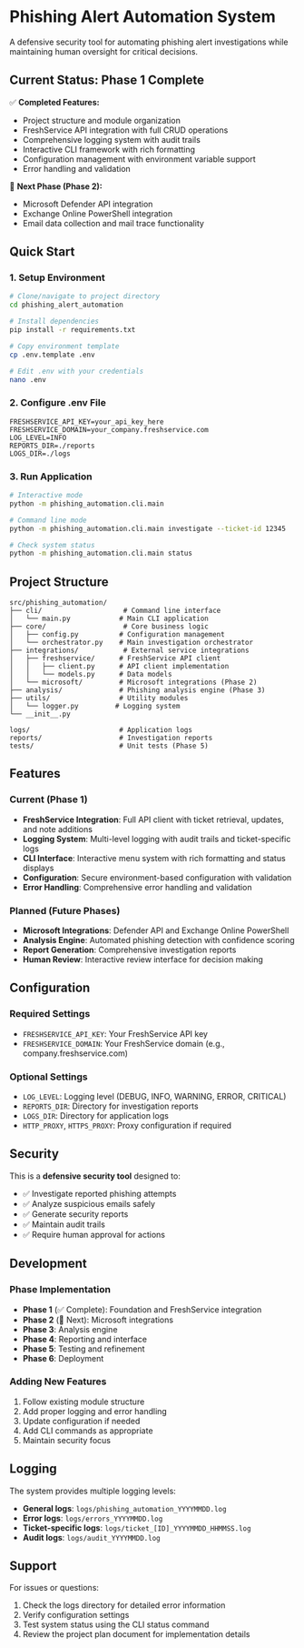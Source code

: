# Phishing Alert Automation System

A defensive security tool for automating phishing alert investigations while maintaining human oversight for critical decisions.

## Current Status: Phase 1 Complete

✅ **Completed Features:**
- Project structure and module organization
- FreshService API integration with full CRUD operations
- Comprehensive logging system with audit trails
- Interactive CLI framework with rich formatting
- Configuration management with environment variable support
- Error handling and validation

🔄 **Next Phase (Phase 2):**
- Microsoft Defender API integration
- Exchange Online PowerShell integration
- Email data collection and mail trace functionality

## Quick Start

### 1. Setup Environment

```bash
# Clone/navigate to project directory
cd phishing_alert_automation

# Install dependencies
pip install -r requirements.txt

# Copy environment template
cp .env.template .env

# Edit .env with your credentials
nano .env
```

### 2. Configure .env File

```env
FRESHSERVICE_API_KEY=your_api_key_here
FRESHSERVICE_DOMAIN=your_company.freshservice.com
LOG_LEVEL=INFO
REPORTS_DIR=./reports
LOGS_DIR=./logs
```

### 3. Run Application

```bash
# Interactive mode
python -m phishing_automation.cli.main

# Command line mode
python -m phishing_automation.cli.main investigate --ticket-id 12345

# Check system status
python -m phishing_automation.cli.main status
```

## Project Structure

```
src/phishing_automation/
├── cli/                    # Command line interface
│   └── main.py            # Main CLI application
├── core/                   # Core business logic
│   ├── config.py          # Configuration management
│   └── orchestrator.py    # Main investigation orchestrator
├── integrations/           # External service integrations
│   ├── freshservice/      # FreshService API client
│   │   ├── client.py      # API client implementation
│   │   └── models.py      # Data models
│   └── microsoft/         # Microsoft integrations (Phase 2)
├── analysis/              # Phishing analysis engine (Phase 3)
├── utils/                 # Utility modules
│   └── logger.py         # Logging system
└── __init__.py

logs/                      # Application logs
reports/                   # Investigation reports
tests/                     # Unit tests (Phase 5)
```

## Features

### Current (Phase 1)
- **FreshService Integration**: Full API client with ticket retrieval, updates, and note additions
- **Logging System**: Multi-level logging with audit trails and ticket-specific logs
- **CLI Interface**: Interactive menu system with rich formatting and status displays
- **Configuration**: Secure environment-based configuration with validation
- **Error Handling**: Comprehensive error handling and validation

### Planned (Future Phases)
- **Microsoft Integrations**: Defender API and Exchange Online PowerShell
- **Analysis Engine**: Automated phishing detection with confidence scoring
- **Report Generation**: Comprehensive investigation reports
- **Human Review**: Interactive review interface for decision making

## Configuration

### Required Settings
- `FRESHSERVICE_API_KEY`: Your FreshService API key
- `FRESHSERVICE_DOMAIN`: Your FreshService domain (e.g., company.freshservice.com)

### Optional Settings
- `LOG_LEVEL`: Logging level (DEBUG, INFO, WARNING, ERROR, CRITICAL)
- `REPORTS_DIR`: Directory for investigation reports
- `LOGS_DIR`: Directory for application logs
- `HTTP_PROXY`, `HTTPS_PROXY`: Proxy configuration if required

## Security

This is a **defensive security tool** designed to:
- ✅ Investigate reported phishing attempts
- ✅ Analyze suspicious emails safely
- ✅ Generate security reports
- ✅ Maintain audit trails
- ✅ Require human approval for actions

## Development

### Phase Implementation
- **Phase 1** (✅ Complete): Foundation and FreshService integration
- **Phase 2** (🔄 Next): Microsoft integrations
- **Phase 3**: Analysis engine
- **Phase 4**: Reporting and interface
- **Phase 5**: Testing and refinement  
- **Phase 6**: Deployment

### Adding New Features
1. Follow existing module structure
2. Add proper logging and error handling
3. Update configuration if needed
4. Add CLI commands as appropriate
5. Maintain security focus

## Logging

The system provides multiple logging levels:
- **General logs**: `logs/phishing_automation_YYYYMMDD.log`
- **Error logs**: `logs/errors_YYYYMMDD.log`
- **Ticket-specific logs**: `logs/ticket_[ID]_YYYYMMDD_HHMMSS.log`
- **Audit logs**: `logs/audit_YYYYMMDD.log`

## Support

For issues or questions:
1. Check the logs directory for detailed error information
2. Verify configuration settings
3. Test system status using the CLI status command
4. Review the project plan document for implementation details
